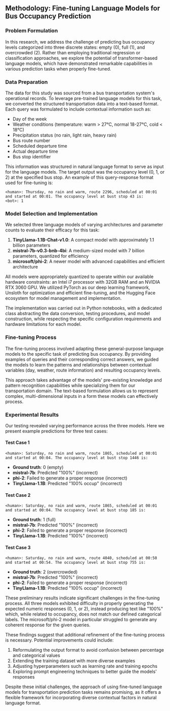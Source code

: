 ## Methodology: Fine-tuning Language Models for Bus Occupancy Prediction

### Problem Formulation

In this research, we address the challenge of predicting bus occupancy levels categorized into three discrete states: empty (0), full (1), and overcrowded (2). Rather than employing traditional regression or classification approaches, we explore the potential of transformer-based language models, which have demonstrated remarkable capabilities in various prediction tasks when properly fine-tuned.

### Data Preparation

The data for this study was sourced from a bus transportation system's operational records. To leverage pre-trained language models for this task, we converted the structured transportation data into a text-based format. Each query was formulated to include contextual information such as:

- Day of the week
- Weather conditions (temperature: warm > 27°C, normal 18-27°C, cold < 18°C)
- Precipitation status (no rain, light rain, heavy rain)
- Bus route number
- Scheduled departure time
- Actual departure time
- Bus stop identifier

This information was structured in natural language format to serve as input for the language models. The target output was the occupancy level (0, 1, or 2) at the specified bus stop. An example of this query-response format used for fine-tuning is:

```
<human>: Thursday, no rain and warm, route 2296, scheduled at 00:01 and started at 00:01. The occupancy level at bust stop 43 is:
<bot>: 1
```

### Model Selection and Implementation

We selected three language models of varying architectures and parameter counts to evaluate their efficacy for this task:

1. **TinyLlama-1.1B-Chat-v1.0**: A compact model with approximately 1.1 billion parameters
2. **mistral-7b-v0.3-bnb-4bi**: A medium-sized model with 7 billion parameters, quantized for efficiency
3. **microsoft/phi-2**: A newer model with advanced capabilities and efficient architecture

All models were appropriately quantized to operate within our available hardware constraints: an Intel i7 processor with 32GB RAM and an NVIDIA RTX 3060 GPU. We utilized PyTorch as our deep learning framework, Unsloth for optimization and efficient fine-tuning, and the Hugging Face ecosystem for model management and implementation.

The implementation was carried out in Python notebooks, with a dedicated class abstracting the data conversion, testing procedures, and model construction, while respecting the specific configuration requirements and hardware limitations for each model.

### Fine-tuning Process

The fine-tuning process involved adapting these general-purpose language models to the specific task of predicting bus occupancy. By providing examples of queries and their corresponding correct answers, we guided the models to learn the patterns and relationships between contextual variables (day, weather, route information) and resulting occupancy levels.

This approach takes advantage of the models' pre-existing knowledge and pattern recognition capabilities while specializing them for our transportation domain. The text-based formulation allows us to represent complex, multi-dimensional inputs in a form these models can effectively process.

### Experimental Results

Our testing revealed varying performance across the three models. Here we present example predictions for three test cases:

#### Test Case 1

```
<human>: Saturday, no rain and warm, route 1865, scheduled at 00:01 and started at 00:04. The occupancy level at bust stop 1446 is:
```

- **Ground truth**: 0 (empty)
- **mistral-7b**: Predicted "100%" (incorrect)
- **phi-2**: Failed to generate a proper response (incorrect)
- **TinyLlama-1.1B**: Predicted "100% occup" (incorrect)

#### Test Case 2

```
<human>: Saturday, no rain and warm, route 1865, scheduled at 00:01 and started at 00:04. The occupancy level at bust stop 185 is:
```

- **Ground truth**: 1 (full)
- **mistral-7b**: Predicted "100%" (incorrect)
- **phi-2**: Failed to generate a proper response (incorrect)
- **TinyLlama-1.1B**: Predicted "100%" (incorrect)

#### Test Case 3

```
<human>: Saturday, no rain and warm, route 4040, scheduled at 00:50 and started at 00:54. The occupancy level at bust stop 755 is:
```

- **Ground truth**: 2 (overcrowded)
- **mistral-7b**: Predicted "100%" (incorrect)
- **phi-2**: Failed to generate a proper response (incorrect)
- **TinyLlama-1.1B**: Predicted "100% occup" (incorrect)

These preliminary results indicate significant challenges in the fine-tuning process. All three models exhibited difficulty in properly generating the expected numeric responses (0, 1, or 2), instead producing text like "100%" which, while related to occupancy, does not match our defined categorical labels. The microsoft/phi-2 model in particular struggled to generate any coherent response for the given queries.

These findings suggest that additional refinement of the fine-tuning process is necessary. Potential improvements could include:

1. Reformulating the output format to avoid confusion between percentage and categorical values
2. Extending the training dataset with more diverse examples
3. Adjusting hyperparameters such as learning rate and training epochs
4. Exploring prompt engineering techniques to better guide the models' responses

Despite these initial challenges, the approach of using fine-tuned language models for transportation prediction tasks remains promising, as it offers a flexible framework for incorporating diverse contextual factors in natural language format.
